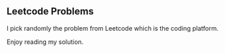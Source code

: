 ## Leetcode Problems

I pick randomly the problem from Leetcode which is the coding platform.

Enjoy reading my solution.
